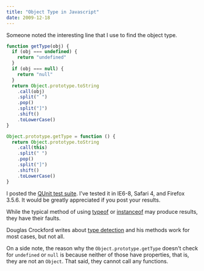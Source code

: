 ```yaml
---
title: "Object Type in Javascript"
date: 2009-12-18
---
```


Someone noted the interesting line that I use to find the object type.

```javascript
function getType(obj) {
  if (obj === undefined) {
    return "undefined"
  }
  if (obj === null) {
    return "null"
  }
  return Object.prototype.toString
    .call(obj)
    .split(" ")
    .pop()
    .split("]")
    .shift()
    .toLowerCase()
}

Object.prototype.getType = function () {
  return Object.prototype.toString
    .call(this)
    .split(" ")
    .pop()
    .split("]")
    .shift()
    .toLowerCase()
}
```

I posted the [QUnit test suite]. I’ve tested it in IE6-8, Safari 4, and Firefox 3.5.6. It would be greatly appreciated if you post your results.

While the typical method of using [typeof] or [instanceof] may produce results, they have their faults.

Douglas Crockford writes about [type detection] and his methods work for most cases, but not all.

On a side note, the reason why the `Object.prototype.getType` doesn't check for `undefined` or `null` is because neither of those have properties, that is, they are not an `Object`. That said, they cannot call any functions.

[qunit test suite]: http://tech.karbassi.com/static/posts/2009-12-18/type-detection-qunit.html
[typeof]: https://developer.mozilla.org/en/Core_JavaScript_1.5_Reference/Operators/Special_Operators/typeof_Operator
[instanceof]: https://developer.mozilla.org/en/Core_JavaScript_1.5_Reference/Operators/Special_Operators/instanceof_Operator
[type detection]: http://javascript.crockford.com/remedial.html
